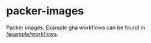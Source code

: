 # packer-images

Packer images. Example gha workflows can be found in [/example/workflows](/example/workflows).
